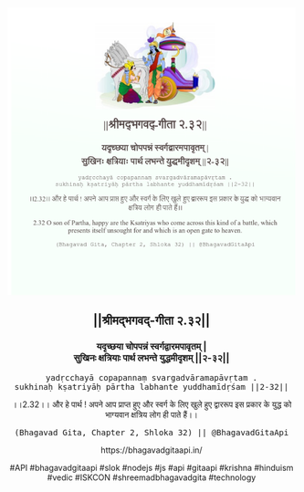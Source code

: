 <img src="../../asset/BG_2_32.png"/>
<center><h2>||श्रीमद्‍भगवद्‍-गीता २.३२||</h2>
<h3>यदृच्छया चोपपन्नं स्वर्गद्वारमपावृतम् |<br/>सुखिनः क्षत्रियाः पार्थ लभन्ते युद्धमीदृशम् ||२-३२||</h3>
<pre>yadṛcchayā copapannaṃ svargadvāramapāvṛtam .<br/>sukhinaḥ kṣatriyāḥ pārtha labhante yuddhamīdṛśam ||2-32||</pre>
<p>।।2.32।। और हे पार्थ ! अपने आप प्राप्त हुए और स्वर्ग के लिए खुले हुए द्वाररूप इस प्रकार के युद्ध को भाग्यवान क्षत्रिय लोग ही पाते हैं।।</p>
<pre>(Bhagavad Gita, Chapter 2, Shloka 32) || @BhagavadGitaApi</pre><p>https://bhagavadgitaapi.in/</p><p>#API #bhagavadgitaapi #slok #nodejs #js #api #gitaapi #krishna #hinduism #vedic #ISKCON #shreemadbhagavadgita #technology</p></center>